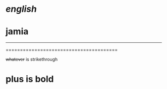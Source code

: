 
# *english*
# jamia
---------------------------------------
=======================================
<!-- Strikethrough -->
~~whatever~~ is strikethrough
# **plus** is bold
